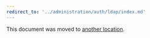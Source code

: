 ```yaml
---
redirect_to: '../administration/auth/ldap/index.md'
---
```


This document was moved to [another location](../administration/auth/ldap/index.md).
